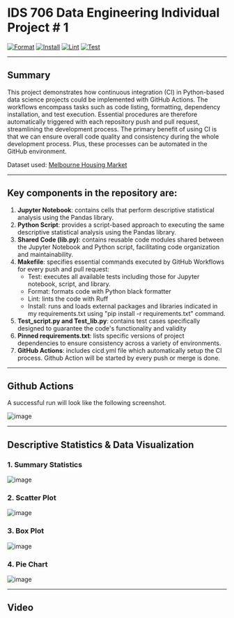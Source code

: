 # IDS 706 Data Engineering Individual Project # 1
[![Format](https://github.com/nogibjj/Individual_PJT_1/actions/workflows/format.yml/badge.svg)](https://github.com/nogibjj/Individual_PJT_1/actions/workflows/format.yml)
[![Install](https://github.com/nogibjj/Individual_PJT_1/actions/workflows/install.yml/badge.svg)](https://github.com/nogibjj/Individual_PJT_1/actions/workflows/install.yml)
[![Lint](https://github.com/nogibjj/Individual_PJT_1/actions/workflows/lint.yml/badge.svg)](https://github.com/nogibjj/Individual_PJT_1/actions/workflows/lint.yml)
[![Test](https://github.com/nogibjj/Individual_PJT_1/actions/workflows/test.yml/badge.svg)](https://github.com/nogibjj/Individual_PJT_1/actions/workflows/test.yml)

***
## Summary
This project demonstrates how continuous integration (CI) in Python-based data science projects could be implemented with GitHub Actions. The workflows encompass tasks such as code listing, formatting, dependency installation, and test execution. Essential procedures are therefore automatically triggered with each repository push and pull request, streamlining the development process. The primary benefit of using CI is that we can ensure overall code quality and consistency during the whole development process. Plus, these processes can be automated in the GitHub environment. 

Dataset used: [Melbourne Housing Market](https://www.kaggle.com/datasets/anthonypino/melbourne-housing-market)

***

## Key components in the repository are:

  1. **Jupyter Notebook**: contains cells that perform descriptive statistical analysis using the Pandas library. 
  2. **Python Script**: provides a script-based approach to executing the same descriptive statistical analysis using the Pandas library. 
  3. **Shared Code (lib.py)**: contains reusable code modules shared between the Jupyter Notebook and Python script, facilitating code organization and maintainability. 
  4. **Makefile**: specifies essential commands executed by GitHub Workflows for every push and pull request:
      * Test: executes all available tests including those for Jupyter notebook, script, and library.
      * Format: formats code with Python black formatter 
      * Lint: lints the code with Ruff  
      * Install: runs and loads external packages and libraries indicated in my requirements.txt using "pip install -r requirements.txt" command.  
  5. **Test_script.py and Test_lib.py**: contains test cases specifically designed to guarantee the code's functionality and validity 
  7. **Pinned requirements.txt**: lists specific versions of project dependencies to ensure consistency across a variety of environments.
  8. **GitHub Actions**: includes cicd.yml file which automatically setup the CI process. Github Action will be started by every push or merge is done.  
***

## Github Actions
A successful run will look like the following screenshot. 

![image](https://github.com/nogibjj/Individual_PJT_1/assets/141780408/0e8d0fc7-5ed6-4c4e-877c-7dbf5a0dff45)

*** 

## Descriptive Statistics & Data Visualization 
### 1. Summary Statistics 
![image](https://github.com/nogibjj/Individual_PJT_1/assets/141780408/cf132793-8d7e-48d3-a6ef-f4979ad96f1b)

### 2. Scatter Plot
![image](https://github.com/nogibjj/Individual_PJT_1/assets/141780408/70572614-9adb-47c6-8553-6f48d0f8d689)

### 3. Box Plot
![image](https://github.com/nogibjj/Individual_PJT_1/assets/141780408/250a502a-6927-454b-8753-616805805f79)

### 4. Pie Chart
![image](https://github.com/nogibjj/Individual_PJT_1/assets/141780408/255469a4-c425-4185-8b90-ce93d6e8bdd5)

*** 

## Video


